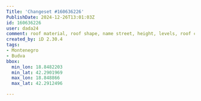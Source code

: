 ```yaml
---
Title: 'Changeset #160636226'
PublishDate: 2024-12-26T13:01:03Z
id: 160636226
user: dada24
comment: roof material, roof shape, name street, height, levels, roof colour, new area
created_by: iD 2.30.4
tags:
- Montenegro
- Budva
bbox:
  min_lon: 18.8482203
  min_lat: 42.2901969
  max_lon: 18.848866
  max_lat: 42.2912496

---
```

